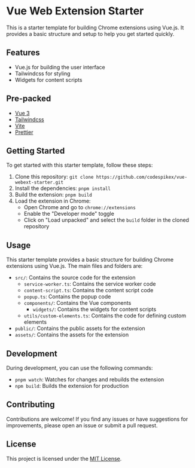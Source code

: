 # Vue Web Extension Starter

This is a starter template for building Chrome extensions using Vue.js. It provides a basic structure and setup to help you get started quickly.

## Features

- Vue.js for building the user interface
- Tailwindcss for styling
- Widgets for content scripts

## Pre-packed

- [Vue 3](https://v3.vuejs.org/)
- [Tailwindcss](https://tailwindcss.com/)
- [Vite](https://vitejs.dev/)
- [Prettier](https://prettier.io/)

## Getting Started

To get started with this starter template, follow these steps:

1. Clone this repository: `git clone https://github.com/codespikex/vue-webext-starter.git`
2. Install the dependencies: `pnpm install`
3. Build the extension: `pnpm build`
4. Load the extension in Chrome:
   - Open Chrome and go to `chrome://extensions`
   - Enable the "Developer mode" toggle
   - Click on "Load unpacked" and select the `build` folder in the cloned repository

## Usage

This starter template provides a basic structure for building Chrome extensions using Vue.js. The main files and folders are:

- `src/`: Contains the source code for the extension
   - `service-worker.ts`: Contains the service worker code
   - `content-script.ts`: Contains the content script code
   - `popup.ts`: Contains the popup code
   - `components/`: Contains the Vue components
      - `widgets/`: Contains the widgets for content scripts
   - `utils/custom-elements.ts`: Contains the code for defining custom elements
- `public/`: Contains the public assets for the extension
- `assets/`: Contains the assets for the extension

## Development

During development, you can use the following commands:

- `pnpm watch`: Watches for changes and rebuilds the extension
- `npm build`: Builds the extension for production

## Contributing

Contributions are welcome! If you find any issues or have suggestions for improvements, please open an issue or submit a pull request.

## License

This project is licensed under the [MIT License](LICENSE).